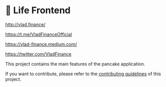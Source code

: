 # 🧛 Life Frontend

http://vlad.finance/

https://t.me/VladFinanceOfficial

https://vlad-finance.medium.com/

https://twitter.com/VladFinance

This project contains the main features of the pancake application.

If you want to contribute, please refer to the [contributing guidelines](./CONTRIBUTING.md) of this project.
